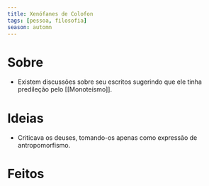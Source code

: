```yaml
---
title: Xenófanes de Colofon
tags: [pessoa, filosofia]
season: automn
---
```


# Sobre
- Existem discussões sobre seu escritos sugerindo que ele tinha predileção pelo [[Monoteísmo]].
# Ideias
- Criticava os deuses, tomando-os apenas como expressão de antropomorfismo.
# Feitos